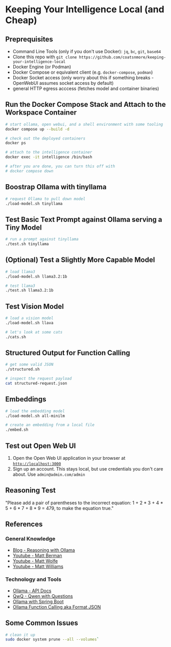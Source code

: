 # Keeping Your Intelligence Local (and Cheap)

## Preprequisites

* Command Line Tools (only if you don't use Docker): `jq`, `bc`, `git`, `base64`
* Clone this repo with `git clone https://github.com/coatsnmore/keeping-your-intelligence-local`
* Docker Engine (or Podman)
* Docker Compose or equivalent client (e.g. `docker-compose`, `podman`)
* Docker Socket access (only worry about this if something breaks - OpenWebUI assumes socket access by default)
* general HTTP egress acccess (fetches model and container binaries)

## Run the Docker Compose Stack and Attach to the Workspace Container

```bash
# start ollama, open webui, and a shell environment with some tooling
docker compose up --build -d

# check out the deployed containers
docker ps

# attach to the intelligence container
docker exec -it intelligence /bin/bash

# after you are done, you can turn this off with
# docker compose down
```

## Boostrap Ollama with tinyllama

```bash
# request Ollama to pull down model
./load-model.sh tinyllama
```

## Test Basic Text Prompt against Ollama serving a Tiny Model
```bash
# run a prompt against tinyllama
./test.sh tinyllama
```

## (Optional) Test a Slightly More Capable Model

```bash
# load llama3
./load-model.sh llama3.2:1b

# test llama3
./test.sh llama3.2:1b
```

## Test Vision Model

```bash
# load a vision model
./load-model.sh llava

# let's look at some cats
./cats.sh
```

## Structured Output for Function Calling

```bash
# get some valid JSON
./structured.sh

# inspect the request payload
cat structured-request.json
```

## Embeddings

```bash
# load the embedding model
./load-model.sh all-minilm

# create an embedding from a local file
./embed.sh
```
## Test out Open Web UI

1. Open the Open Web UI application in your browser at [`http://localhost:3000`](http://localhost:3000)
1. Sign up an account. This stays local, but use credentials you don't care about. Use `admin@admin.com/admin`

##  Reasoning Test

"Please add a pair of parentheses to the incorrect equation: 1 + 2 * 3 + 4 * 5 + 6 * 7 + 8 * 9 = 479, to make the equation true."

## References

### General Knowledge

* [Blog - Reasoning with Ollama](https://heidloff.net/article/reasoning-ollama/)
* [Youtube - Matt Berman](https://www.youtube.com/@matthew_berman)
* [Youtube - Matt Wolfe](https://www.youtube.com/@mreflow)
* [Youtube - Matt Williams](https://www.youtube.com/@technovangelist)

### Technology and Tools

* [Ollama - API Docs](hhttps://github.com/ollama/ollama/blob/main/docs/api.md)
* [QwQ - Qwen with Questions](https://qwenlm.github.io/blog/qwq-32b-preview/)
* [Ollama with Spring Boot](https://docs.spring.io/spring-ai/reference/api/chat/ollama-chat.html#:~:text=Ollama%20is%20OpenAI%20API%2Dcompatible,openai.)
* [Ollama Function Calling aka Format JSON](https://www.youtube.com/watch?v=RXDWkiuXtG0)


## Some Common Issues

```bash
# clean it up
sudo docker system prune --all --volumes`
```